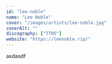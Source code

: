 ```yaml
---
id: "lee-noble"
name: "Lee Noble"
cover: "/images/artists/lee-noble.jpg"
coverAlt: ""
discography: ["TT05"]
website: "https://leenoble.rip/"
---
```


asdasdf

